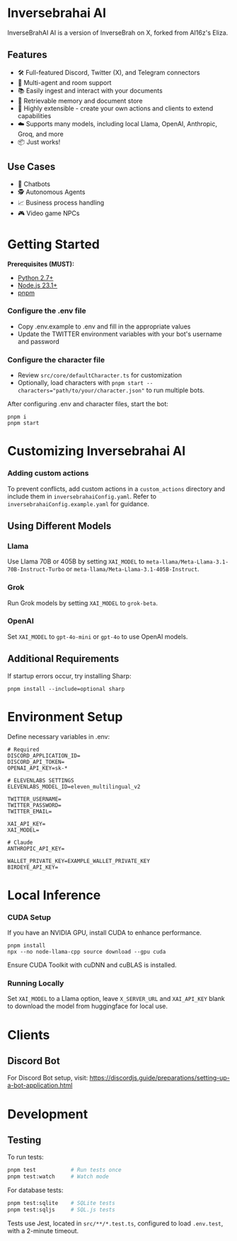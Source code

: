 
# Inversebrahai AI

InverseBrahAI AI is a version of InverseBrah on X, forked from AI16z's Eliza.

## Features

-   🛠 Full-featured Discord, Twitter (X), and Telegram connectors
-   👥 Multi-agent and room support
-   📚 Easily ingest and interact with your documents
-   💾 Retrievable memory and document store
-   🚀 Highly extensible - create your own actions and clients to extend capabilities
-   ☁️ Supports many models, including local Llama, OpenAI, Anthropic, Groq, and more
-   📦 Just works!

## Use Cases

-   🤖 Chatbots
-   🕵️ Autonomous Agents
-   📈 Business process handling
-   🎮 Video game NPCs

# Getting Started

**Prerequisites (MUST):**
    
-   [Python 2.7+](https://www.python.org/downloads/)
-   [Node.js 23.1+](https://docs.npmjs.com/downloading-and-installing-node-js-and-npm)
-   [pnpm](https://pnpm.io/installation)

### Configure the .env file

-   Copy .env.example to .env and fill in the appropriate values
-   Update the TWITTER environment variables with your bot's username and password

### Configure the character file

-   Review `src/core/defaultCharacter.ts` for customization
-   Optionally, load characters with `pnpm start --characters="path/to/your/character.json"` to run multiple bots.

After configuring .env and character files, start the bot:

```
pnpm i
pnpm start
```

# Customizing Inversebrahai AI

### Adding custom actions

To prevent conflicts, add custom actions in a `custom_actions` directory and include them in `inversebrahaiConfig.yaml`. Refer to `inversebrahaiConfig.example.yaml` for guidance.

## Using Different Models

### Llama

Use Llama 70B or 405B by setting `XAI_MODEL` to `meta-llama/Meta-Llama-3.1-70B-Instruct-Turbo` or `meta-llama/Meta-Llama-3.1-405B-Instruct`.

### Grok

Run Grok models by setting `XAI_MODEL` to `grok-beta`.

### OpenAI

Set `XAI_MODEL` to `gpt-4o-mini` or `gpt-4o` to use OpenAI models.

## Additional Requirements

If startup errors occur, try installing Sharp:

```
pnpm install --include=optional sharp
```

# Environment Setup

Define necessary variables in .env:

```
# Required
DISCORD_APPLICATION_ID=
DISCORD_API_TOKEN=
OPENAI_API_KEY=sk-*

# ELEVENLABS SETTINGS
ELEVENLABS_MODEL_ID=eleven_multilingual_v2

TWITTER_USERNAME=
TWITTER_PASSWORD=
TWITTER_EMAIL=

XAI_API_KEY=
XAI_MODEL=

# Claude
ANTHROPIC_API_KEY=

WALLET_PRIVATE_KEY=EXAMPLE_WALLET_PRIVATE_KEY
BIRDEYE_API_KEY=
```

# Local Inference

### CUDA Setup

If you have an NVIDIA GPU, install CUDA to enhance performance.

```
pnpm install
npx --no node-llama-cpp source download --gpu cuda
```

Ensure CUDA Toolkit with cuDNN and cuBLAS is installed.

### Running Locally

Set `XAI_MODEL` to a Llama option, leave `X_SERVER_URL` and `XAI_API_KEY` blank to download the model from huggingface for local use.

# Clients

## Discord Bot

For Discord Bot setup, visit: https://discordjs.guide/preparations/setting-up-a-bot-application.html

# Development

## Testing

To run tests:

```bash
pnpm test           # Run tests once
pnpm test:watch     # Watch mode
```

For database tests:

```bash
pnpm test:sqlite    # SQLite tests
pnpm test:sqljs     # SQL.js tests
```

Tests use Jest, located in `src/**/*.test.ts`, configured to load `.env.test`, with a 2-minute timeout.

